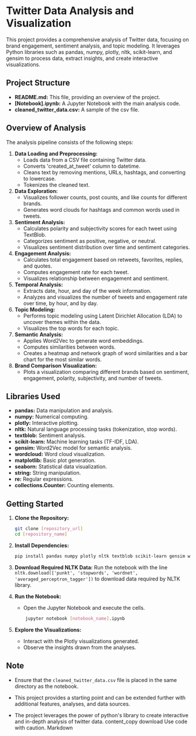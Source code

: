 # Twitter Data Analysis and Visualization

This project provides a comprehensive analysis of Twitter data, focusing on brand engagement, sentiment analysis, and topic modeling. It leverages Python libraries such as pandas, numpy, plotly, nltk, scikit-learn, and gensim to process data, extract insights, and create interactive visualizations.

## Project Structure

- **README.md:** This file, providing an overview of the project.
- **[Notebook].ipynb:** A Jupyter Notebook with the main analysis code.
- **cleaned_twitter_data.csv:** A sample of the csv file.

## Overview of Analysis

The analysis pipeline consists of the following steps:

1.  **Data Loading and Preprocessing:**
    *   Loads data from a CSV file containing Twitter data.
    *   Converts 'created_at_tweet' column to datetime.
    *   Cleans text by removing mentions, URLs, hashtags, and converting to lowercase.
    *   Tokenizes the cleaned text.
2.  **Data Exploration:**
    *   Visualizes follower counts, post counts, and like counts for different brands.
    *   Generates word clouds for hashtags and common words used in tweets.
3.  **Sentiment Analysis:**
    *   Calculates polarity and subjectivity scores for each tweet using TextBlob.
    *   Categorizes sentiment as positive, negative, or neutral.
    *   Visualizes sentiment distribution over time and sentiment categories.
4.  **Engagement Analysis:**
    *   Calculates total engagement based on retweets, favorites, replies, and quotes.
    *   Computes engagement rate for each tweet.
    *   Visualizes relationship between engagement and sentiment.
5.  **Temporal Analysis:**
    *   Extracts date, hour, and day of the week information.
    *   Analyzes and visualizes the number of tweets and engagement rate over time, by hour, and by day.
6.  **Topic Modeling:**
    *   Performs topic modeling using Latent Dirichlet Allocation (LDA) to uncover themes within the data.
    *   Visualizes the top words for each topic.
7.  **Semantic Analysis:**
    *   Applies Word2Vec to generate word embeddings.
    *   Computes similarities between words.
    *   Creates a heatmap and network graph of word similarities and a bar chart for the most similar words.
8. **Brand Comparison Visualization:**
    * Plots a visualization comparing different brands based on sentiment, engagement, polarity, subjectivity, and number of tweets.

## Libraries Used

-   **pandas:** Data manipulation and analysis.
-   **numpy:** Numerical computing.
-   **plotly:** Interactive plotting.
-   **nltk:** Natural language processing tasks (tokenization, stop words).
-   **textblob:** Sentiment analysis.
-   **scikit-learn:** Machine learning tasks (TF-IDF, LDA).
-   **gensim:** Word2Vec model for semantic analysis.
-   **wordcloud:** Word cloud visualization.
-   **matplotlib:** Basic plot generation.
-   **seaborn:** Statistical data visualization.
-   **string:** String manipulation.
-   **re:** Regular expressions.
-   **collections.Counter:** Counting elements.

## Getting Started

1.  **Clone the Repository:**

    ```bash
    git clone [repository_url]
    cd [repository_name]
    ```
2.  **Install Dependencies:**

    ```bash
    pip install pandas numpy plotly nltk textblob scikit-learn gensim wordcloud matplotlib seaborn
    ```
3.  **Download Required NLTK Data:**
    Run the notebook with the line `nltk.download(['punkt', 'stopwords', 'wordnet', 'averaged_perceptron_tagger'])` to download data required by NLTK library.

4.  **Run the Notebook:**
    * Open the Jupyter Notebook and execute the cells.
    ```bash
        jupyter notebook [notebook_name].ipynb
    ```
5.  **Explore the Visualizations:**
    * Interact with the Plotly visualizations generated.
    * Observe the insights drawn from the analyses.

## Note

*   Ensure that the `cleaned_twitter_data.csv` file is placed in the same directory as the notebook.

*   This project provides a starting point and can be extended further with additional features, analyses, and data sources.
*   The project leverages the power of python's library to create interactive and in-depth analysis of twitter data.
content_copy
download
Use code with caution.
Markdown